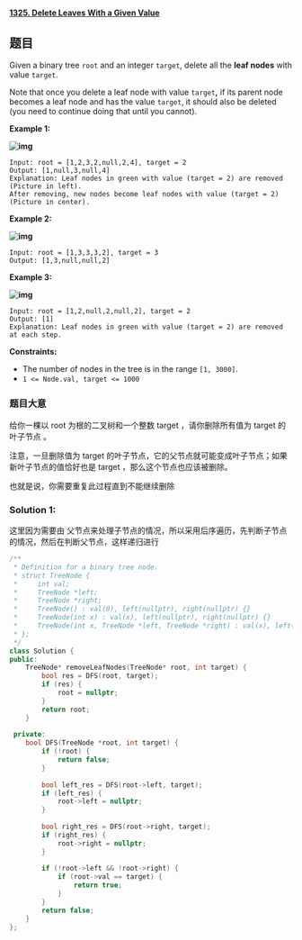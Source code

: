 #### [1325. Delete Leaves With a Given Value](https://leetcode.cn/problems/delete-leaves-with-a-given-value/)

## 题目

Given a binary tree `root` and an integer `target`, delete all the **leaf nodes** with value `target`.

Note that once you delete a leaf node with value `target`**,** if its parent node becomes a leaf node and has the value `target`, it should also be deleted (you need to continue doing that until you cannot).

 

**Example 1:**

**![img](https://assets.leetcode.com/uploads/2020/01/09/sample_1_1684.png)**

```
Input: root = [1,2,3,2,null,2,4], target = 2
Output: [1,null,3,null,4]
Explanation: Leaf nodes in green with value (target = 2) are removed (Picture in left). 
After removing, new nodes become leaf nodes with value (target = 2) (Picture in center).
```

**Example 2:**

**![img](https://assets.leetcode.com/uploads/2020/01/09/sample_2_1684.png)**

```
Input: root = [1,3,3,3,2], target = 3
Output: [1,3,null,null,2]
```

**Example 3:**

**![img](https://assets.leetcode.com/uploads/2020/01/15/sample_3_1684.png)**

```
Input: root = [1,2,null,2,null,2], target = 2
Output: [1]
Explanation: Leaf nodes in green with value (target = 2) are removed at each step.
```

 

**Constraints:**

- The number of nodes in the tree is in the range `[1, 3000]`.
- `1 <= Node.val, target <= 1000`

### 题目大意

给你一棵以 root 为根的二叉树和一个整数 target ，请你删除所有值为 target 的 叶子节点 。

注意，一旦删除值为 target 的叶子节点，它的父节点就可能变成叶子节点；如果新叶子节点的值恰好也是 target ，那么这个节点也应该被删除。

也就是说，你需要重复此过程直到不能继续删除



### Solution 1: 

这里因为需要由 父节点来处理子节点的情况，所以采用后序遍历，先判断子节点的情况，然后在判断父节点，这样递归进行

````c++
/**
 * Definition for a binary tree node.
 * struct TreeNode {
 *     int val;
 *     TreeNode *left;
 *     TreeNode *right;
 *     TreeNode() : val(0), left(nullptr), right(nullptr) {}
 *     TreeNode(int x) : val(x), left(nullptr), right(nullptr) {}
 *     TreeNode(int x, TreeNode *left, TreeNode *right) : val(x), left(left), right(right) {}
 * };
 */
class Solution {
public:
    TreeNode* removeLeafNodes(TreeNode* root, int target) {
        bool res = DFS(root, target);
        if (res) {
            root = nullptr;
        }
        return root;
    }
    
 private:
    bool DFS(TreeNode *root, int target) {
        if (!root) {
            return false;
        }
        
        bool left_res = DFS(root->left, target);
        if (left_res) {
            root->left = nullptr;
        }
        
        bool right_res = DFS(root->right, target);
        if (right_res) {
            root->right = nullptr;
        }
        
        if (!root->left && !root->right) {
            if (root->val == target) {
                return true;
            }
        }
        return false;
    }
};
````

